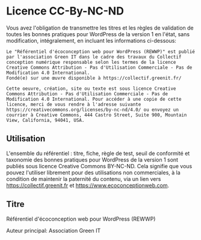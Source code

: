 # Licence CC-By-NC-ND

Vous avez l'obligation de transmettre les titres et les règles de validation de toutes les bonnes pratiques pour WordPress de la version 1 en l'état, sans modification, intégralement, en incluant les informations ci-dessous:

    Le "Référentiel d'écoconception web pour WordPress (REWWP)" est publié par l'association Green IT dans le cadre des travaux du Collectif conception numérique responsable selon les termes de la licence Creative Commons Attribution - Pas d'Utilisation Commerciale - Pas de Modification 4.0 International.
    Fondé(e) sur une œuvre disponible à https://collectif.greenit.fr/

    Cette oeuvre, création, site ou texte est sous licence Creative Commons Attribution - Pas d'Utilisation Commerciale - Pas de Modification 4.0 International. Pour accéder à une copie de cette licence, merci de vous rendre à l'adresse suivante https://creativecommons.org/licenses/by-nc-nd/4.0/ ou envoyez un courrier à Creative Commons, 444 Castro Street, Suite 900, Mountain View, California, 94041, USA.

## Utilisation

L'ensemble du référentiel : titre, fiche, règle de test, seuil de conformité et taxonomie des bonnes pratiques pour WordPress de la version 1 sont publiés sous licence Creative Commons BY-NC-ND. Cela signifie que vous pouvez l'utiliser librement pour des utilisations non commerciales, à la condition de maintenir la paternité du contenu, via un lien vers https://collectif.greenit.fr et https://www.ecoconceptionweb.com.

## Titre

Référentiel d'écoconception web pour WordPress (REWWP)

Auteur principal: Association Green IT
